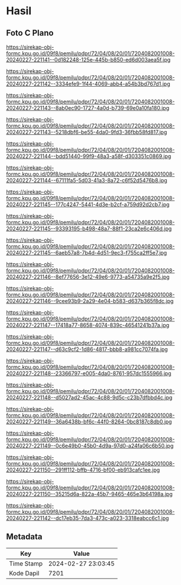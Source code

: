 # Hasil

## Foto C Plano

https://sirekap-obj-formc.kpu.go.id/09f8/pemilu/pdpr/72/04/08/20/01/7204082001008-20240227-221141--0d182248-125e-445b-b850-ed6d003aea5f.jpg

https://sirekap-obj-formc.kpu.go.id/09f8/pemilu/pdpr/72/04/08/20/01/7204082001008-20240227-221142--3334efe9-1f44-4069-abb4-a54b3bd767d1.jpg

https://sirekap-obj-formc.kpu.go.id/09f8/pemilu/pdpr/72/04/08/20/01/7204082001008-20240227-221143--8ab0ec90-1727-4a0d-b739-69e0a10fa180.jpg

https://sirekap-obj-formc.kpu.go.id/09f8/pemilu/pdpr/72/04/08/20/01/7204082001008-20240227-221143--5218dbf6-be55-4da0-9fd3-36fbb58fd817.jpg

https://sirekap-obj-formc.kpu.go.id/09f8/pemilu/pdpr/72/04/08/20/01/7204082001008-20240227-221144--bdd51440-99f9-48a3-a58f-d303351c0869.jpg

https://sirekap-obj-formc.kpu.go.id/09f8/pemilu/pdpr/72/04/08/20/01/7204082001008-20240227-221144--67111fa5-5d03-41a3-8a72-c6f52d5476b8.jpg

https://sirekap-obj-formc.kpu.go.id/09f8/pemilu/pdpr/72/04/08/20/01/7204082001008-20240227-221145--177c4247-5441-4d3e-b2cf-a759d92d2cb7.jpg

https://sirekap-obj-formc.kpu.go.id/09f8/pemilu/pdpr/72/04/08/20/01/7204082001008-20240227-221145--93393195-b498-48a7-88f1-23ca2e6c406d.jpg

https://sirekap-obj-formc.kpu.go.id/09f8/pemilu/pdpr/72/04/08/20/01/7204082001008-20240227-221145--6aeb57a8-7b4d-4d51-9ec3-f755ca2ff5e7.jpg

https://sirekap-obj-formc.kpu.go.id/09f8/pemilu/pdpr/72/04/08/20/01/7204082001008-20240227-221146--8ef77656-3e12-49e6-9773-a54735a9e2f5.jpg

https://sirekap-obj-formc.kpu.go.id/09f8/pemilu/pdpr/72/04/08/20/01/7204082001008-20240227-221146--9cee93b9-2a29-4e04-b583-d637b365f8dc.jpg

https://sirekap-obj-formc.kpu.go.id/09f8/pemilu/pdpr/72/04/08/20/01/7204082001008-20240227-221147--17418a77-8658-4074-839c-46541241b37a.jpg

https://sirekap-obj-formc.kpu.go.id/09f8/pemilu/pdpr/72/04/08/20/01/7204082001008-20240227-221147--d63c9cf2-1d86-4817-bbb8-a981cc7074fa.jpg

https://sirekap-obj-formc.kpu.go.id/09f8/pemilu/pdpr/72/04/08/20/01/7204082001008-20240227-221148--23366797-e005-4da0-8761-957dc1555966.jpg

https://sirekap-obj-formc.kpu.go.id/09f8/pemilu/pdpr/72/04/08/20/01/7204082001008-20240227-221148--d5027ad2-45ac-4c88-9d5c-c23b7dfbbd4c.jpg

https://sirekap-obj-formc.kpu.go.id/09f8/pemilu/pdpr/72/04/08/20/01/7204082001008-20240227-221149--36a6438b-bf6c-44f0-8264-0bc8187c8db0.jpg

https://sirekap-obj-formc.kpu.go.id/09f8/pemilu/pdpr/72/04/08/20/01/7204082001008-20240227-221149--0c6e49b0-45b0-4d9a-97d0-a24fa06c6b50.jpg

https://sirekap-obj-formc.kpu.go.id/09f8/pemilu/pdpr/72/04/08/20/01/7204082001008-20240227-221150--291ff112-bffb-4716-bf00-eb913cafc1ee.jpg

https://sirekap-obj-formc.kpu.go.id/09f8/pemilu/pdpr/72/04/08/20/01/7204082001008-20240227-221150--35215d6a-822a-45b7-9465-465e3b64198a.jpg

https://sirekap-obj-formc.kpu.go.id/09f8/pemilu/pdpr/72/04/08/20/01/7204082001008-20240227-221142--dc17eb35-7da3-473c-a023-3318eabcc6c1.jpg


## Metadata

| Key        | Value               |
| ---------- | ------------------- |
| Time Stamp | 2024-02-27 23:03:45 |
| Kode Dapil | 7201                |



